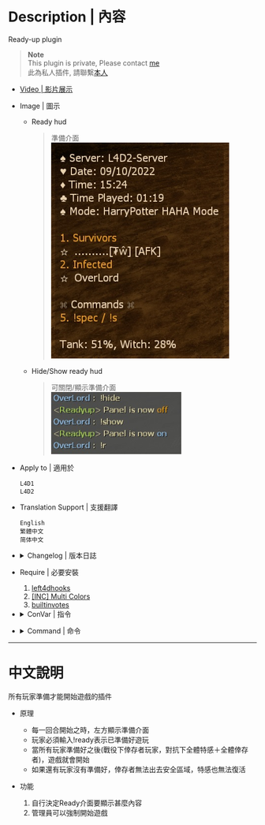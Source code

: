 # Description | 內容
Ready-up plugin

> __Note__ <br/>
This plugin is private, Please contact [me](https://github.com/fbef0102/Game-Private_Plugin#私人插件列表-private-plugins-list)<br/>
此為私人插件, 請聯繫[本人](https://github.com/fbef0102/Game-Private_Plugin#私人插件列表-private-plugins-list)

* [Video | 影片展示](https://youtu.be/AOVQpSg1Kqg)

* Image | 圖示
	* Ready hud
		> 準備介面
		<br/>![readyup_1](image/readyup_1.jpg)
	* Hide/Show ready hud
		> 可關閉/顯示準備介面
		<br/>![readyup_2](image/readyup_2.jpg)

* Apply to | 適用於
	```
	L4D1
	L4D2
	```
	
* Translation Support | 支援翻譯
	```
	English
	繁體中文
	简体中文
	```

* <details><summary>Changelog | 版本日誌</summary>

	* v1.1h (2023-2-27)
		* Translation Support

	* v1.0h
		* Individual plugin

	* 10.2.3
	    * [Original Work by CanadaRox, Target](https://github.com/SirPlease/L4D2-Competitive-Rework/blob/master/addons/sourcemod/scripting/readyup.sp)
</details>

* Require | 必要安裝
	1. [left4dhooks](https://forums.alliedmods.net/showthread.php?t=321696)
	2. [[INC] Multi Colors](https://github.com/fbef0102/L4D1_2-Plugins/releases/tag/Multi-Colors)
	3. [builtinvotes](https://github.com/L4D-Community/builtinvotes/actions)

* <details><summary>ConVar | 指令</summary>

	* cfg/sourcemod/readyup.cfg
		```php
		// Configname to display on the ready-up panel
		l4d_ready_cfg_name "HarryPotter HAHA Mode"

		// Enable random moustachio chuckle during countdown
		l4d_ready_chuckle "0"

		// The sound that plays when a round goes on countdown
		l4d_ready_countdown_sound "ambient/alarms/klaxon1.wav"

		// Number of seconds to count down before the round goes live.
		l4d_ready_delay "3"

		// Prevent SI from having spawns during ready-up
		l4d_ready_disable_spawns "0"

		// Enable sound during countdown & on live
		l4d_ready_enable_sound "1"

		// This cvar doesn't do anything, but if it is 0 the logger wont log this game.
		l4d_ready_enabled "1"

		// The sound that plays when a round goes live
		l4d_ready_live_sound "ambient/explosions/explode_3.wav"

		// Maximum number of players to show on the ready-up panel.
		l4d_ready_max_players "8"

		// Play something suck
		l4d_ready_secret "1"

		// Freeze the survivors during ready-up.  When unfrozen they are unable to leave the saferoom but can move freely inside
		l4d_ready_survivor_freeze "0"
		```
</details>

* <details><summary>Command | 命令</summary>

	* **Mark yourself as ready for the round to go live**
		```php
		sm_ready
		sm_r
		```
		or
		```php
		Press F1
		```

	* **Mark yourself as not ready if you have set yourself as ready**
		```php
		sm_unready
		sm_nr
		```
		or
		```php
		Press F2
		```
		
	* **Toggle your ready status**
		```php
		sm_toggleready
		```

	* **Registers a player as a caster so the round will not go live unless they are ready (Adm required: ADMFLAG_BAN)**
		```php
		sm_caster <player>
		```

	* **Registers the calling player as a caster so the round will not go live unless they are ready**
		```php
		sm_cast
		```

	* **Deregister yourself as a caster or allow admins to deregister other players**
		```php
		sm_notcasting
		sm_uncast
		```

	* **Hides the ready-up panel so other menus can be seen**
		```php
		sm_hide
		```

	* **Shows a hidden ready-up panel**
		```php
		sm_show
		```

	* **Return to a valid saferoom spawn if you get stuck during an unfrozen ready-up period**
		```php
		sm_return
		```

	* **Forces the round to start regardless of player ready status.  Players can unready to stop a force**
		```php
		sm_forcestart
		sm_fs
		```
</details>

- - - -
# 中文說明
所有玩家準備才能開始遊戲的插件

* 原理
	* 每一回合開始之時，左方顯示準備介面
	* 玩家必須輸入!ready表示已準備好遊玩
	* 當所有玩家準備好之後(戰役下倖存者玩家，對抗下全體特感＋全體倖存者)，遊戲就會開始
	* 如果還有玩家沒有準備好，倖存者無法出去安全區域，特感也無法復活

* 功能
	1. 自行決定Ready介面要顯示甚麼內容
	2. 管理員可以強制開始遊戲
